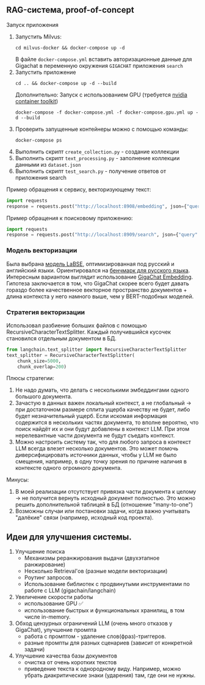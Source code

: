 ## RAG-система, proof-of-concept

Запуск приложения
1. Запустить Milvus:
   ```shell
   cd milvus-docker && docker-compose up -d
   ```
   В файле ```docker-compose.yml``` вставить авторизационные данные для Gigachat в переменную окружения ```GIGACHAT``` приложения ```search```
2. Запустить приложение
   ```shell
   cd .. && docker-compose up -d --build
   ```
   Дополнительно: Запуск с использованием GPU (требуется [nvidia container toolkit](https://docs.nvidia.com/datacenter/cloud-native/container-toolkit/latest/install-guide.html))
   ```shell
   docker-compose -f docker-compose.yml -f docker-compose.gpu.yml up -d --build
   ```
3. Проверить запущенные контейнеры можно с помощью команды:
   ```shell
   docker-compose ps
   ```
4. Выполнить скрипт ```create_collection.py``` - создание коллекции
5. Выполнить скрипт ```text_processing.py``` - заполнение коллекции данными из ```dataset.json```
6. Выполнить скрипт ```test_search.py``` - получение ответов от приложения search

Пример обращения к сервису, векторизующему текст:
```python
import requests
response = requests.post("http://localhost:8908/embedding", json={"query": "запрос"}).json()
```
Пример обращения к поисковому приложению:
```python
import requests
response = requests.post("http://localhost:8909/search", json={"query": "Запрос"}).json()
```

### Модель векторизации
Была выбрана [модель LaBSE](https://huggingface.co/cointegrated/LaBSE-en-ru), оптимизированная под русский и английский языки.
Ориентировался на [бенчмарк для русского языка](https://github.com/avidale/encodechka).
Интересным вариантом выглядит использование [GigaChat Embedding](https://developers.sber.ru/docs/ru/gigachat/api/reference/rest/post-embeddings). Гипотеза заключается в том, что GigaChat скорее всего будет давать гораздо более качественное векторное пространство документов + длина контекста у него намного выше, чем у BERT-подобных моделей. 
### Стратегия векторизации
Использовал разбиение больших файлов с помощью RecursiveCharacterTextSplitter. Каждый получившийся кусочек становился отдельным документом в БД. 
```python
from langchain.text_splitter import RecursiveCharacterTextSplitter
text_splitter = RecursiveCharacterTextSplitter(
    chunk_size=5000,
    chunk_overlap=200)
```
Плюсы стратегии:
1. Не надо думать, что делать с несколькими эмбеддингами одного большого документа. 
2. Зачастую в данных важен локальный контекст, а не глобальный -> при достаточном размере сплита ущерба качеству не будет, либо будет незначительный ущерб.
Если искомая информация содержится в нескольких частях документа, то вполне вероятно, что поиск найдёт их и они будут добавлены в контекст LLM. При этом нерелевантные части документа не будут съедать контекст.
3. Можно настроить систему так, что для любого запроса в контекст LLM всегда влезет несколько документов. Это может помочь диверсифицировать источники данных, чтобы у LLM не было смещения, например, в одну точку зрения по причине наличия в контексте одного огромного документа.

Минусы:
1. В моей реализации отсутствует привязка части документа к целому -> не получится вернуть исходный документ полностью. Это можно решить дополнительной таблицей в БД (отношение "many-to-one")
2. Возможны случаи или постановки задачи, когда важно учитывать "далёкие" связи (например, исходный код проекта).

## Идеи для улучшения системы.
1. Улучшение поиска
    - Механизмы реранжирования выдачи (двухэтапное ранжирование)
    - Несколько Retrieval'ов (разные модели векторизации)
    - Роутинг запросов.
    - Использование библиотек с продвинутыми инструментами по работе с LLM (gigachain/langchain) 
2. Увеличение скорости работы
    - использование GPU ✅
    - использование быстрых и функциональных хранилищ, в том числе in-memory. 
3. Обход цензурных ограничений LLM (очень много отказов у GigaChat), улучшение промпта
    - работа с промптом - удаление слов(фраз)-триггеров.
    - разные промпты для разных сценариев (зависит от конкретной задачи)
4. Улучшение качества базы документов
    - очистка от очень коротких текстов
    - приведение текста к однородному виду. Например, можно убрать диакритические знаки (ударения) там, где они не нужны.